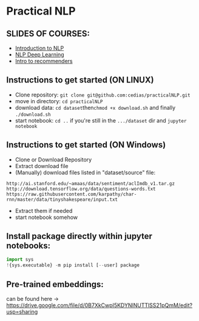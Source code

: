 # Practical NLP

## SLIDES OF COURSES:

- [Introduction to NLP](http://www-connex.lip6.fr/~dias/nlp-intro.pdf)
- [NLP Deep Learning](http://www-connex.lip6.fr/~dias/nlp-deep.pdf)
- [Intro to recommenders](http://www-connex.lip6.fr/~dias/RS-intro.pdf)


## Instructions to get started (ON LINUX)

- Clone repository: `git clone git@github.com:cedias/practicalNLP.git`
- move in directory: `cd practicalNLP`
- download data: `cd dataset`then`chmod +x download.sh` and finally `./download.sh`
- start notebook: `cd ..` if you're still in the  `.../dataset` dir and `jupyter notebook`

## Instructions to get started (ON Windows)

- Clone or Download Repository
- Extract download file
- (Manually) download files listed in "dataset/source" file:

```
http://ai.stanford.edu/~amaas/data/sentiment/aclImdb_v1.tar.gz
http://download.tensorflow.org/data/questions-words.txt
https://raw.githubusercontent.com/karpathy/char-rnn/master/data/tinyshakespeare/input.txt
```

- Extract them if needed
- start notebook somehow

##  Install package directly within jupyter notebooks:

```python
import sys
!{sys.executable} -m pip install [--user] package
```
## Pre-trained embeddings:
can be found here -> https://drive.google.com/file/d/0B7XkCwpI5KDYNlNUTTlSS21pQmM/edit?usp=sharing
